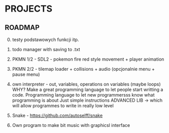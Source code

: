  # PROJECTS

 ## ROADMAP

 0. testy podstawowych funkcji itp.
 
 1. todo manager with saving to .txt

 2. PKMN 1/2 - SDL2 - pokemon fire red style movement + player animation
 3. PKMN 2/2 - tilemap loader + collisions + audio (opcjonalnie menu + pause menu)

 4. own interpreter - out, variables, operations on variables (maybe loops)
 WHY? Make a great programming language to let people start writting a code.
 Programming language to let new programmersss know what programming is about
 Just simple instructions
 ADVANCED LIB -> which will allow programmes to write in really low level

 5. Snake - https://github.com/autoselff/snake

 6. Own program to make bit music with graphicsl interface
